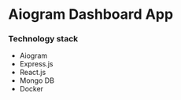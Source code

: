 # Aiogram Dashboard App

### Technology stack
- Aiogram
- Express.js
- React.js
- Mongo DB
- Docker
